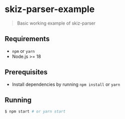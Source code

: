 # skiz-parser-example

> Basic working example of skiz-parser

## Requirements

- `npm` or `yarn`
- Node.js >= 18

## Prerequisites

- Install dependencies by running `npm install` or `yarn`

## Running

```bash
$ npm start # or yarn start
```
